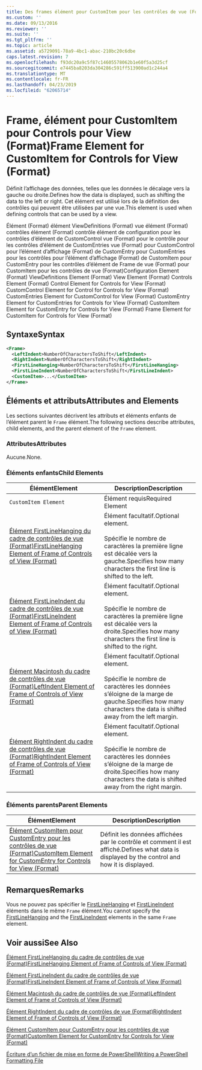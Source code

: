 ```yaml
---
title: Des frames élément pour CustomItem pour les contrôles de vue (Format) | Microsoft Docs
ms.custom: ''
ms.date: 09/13/2016
ms.reviewer: ''
ms.suite: ''
ms.tgt_pltfrm: ''
ms.topic: article
ms.assetid: a5729091-78a9-4bc1-abac-210bc20c6dbe
caps.latest.revision: 7
ms.openlocfilehash: f93dc20a9c5f87c14605578062b1e60f5a3d25cf
ms.sourcegitcommit: e7445ba8203da304286c591ff513900ad1c244a4
ms.translationtype: MT
ms.contentlocale: fr-FR
ms.lasthandoff: 04/23/2019
ms.locfileid: "62065714"
---
```

# <a name="frame-element-for-customitem-for-controls-for-view-format"></a><span data-ttu-id="abfe6-102">Frame, élément pour CustomItem pour Controls pour View (Format)</span><span class="sxs-lookup"><span data-stu-id="abfe6-102">Frame Element for CustomItem for Controls for View (Format)</span></span>

<span data-ttu-id="abfe6-103">Définit l’affichage des données, telles que les données le décalage vers la gauche ou droite.</span><span class="sxs-lookup"><span data-stu-id="abfe6-103">Defines how the data is displayed, such as shifting the data to the left or right.</span></span> <span data-ttu-id="abfe6-104">Cet élément est utilisé lors de la définition des contrôles qui peuvent être utilisées par une vue.</span><span class="sxs-lookup"><span data-stu-id="abfe6-104">This element is used when defining controls that can be used by a view.</span></span>

<span data-ttu-id="abfe6-105">Élément (Format) élément ViewDefinitions (Format) vue élément (Format) contrôles élément (Format) contrôle élément de configuration pour les contrôles d’élément de CustomControl vue (Format) pour le contrôle pour les contrôles d’élément de CustomEntries vue (Format) pour CustomControl pour l’élément d’affichage (Format) de CustomEntry pour CustomEntries pour les contrôles pour l’élément d’affichage (Format) de CustomItem pour CustomEntry pour les contrôles d’élément de Frame de vue (Format) pour CustomItem pour les contrôles de vue (Format)</span><span class="sxs-lookup"><span data-stu-id="abfe6-105">Configuration Element (Format) ViewDefinitions Element (Format) View Element (Format) Controls Element (Format) Control Element for Controls for View (Format) CustomControl Element for Control for Controls for View (Format) CustomEntries Element for CustomControl for View (Format) CustomEntry Element for CustomEntries for Controls for View (Format) CustomItem Element for CustomEntry for Controls for View (Format) Frame Element for CustomItem for Controls for View (Format)</span></span>

## <a name="syntax"></a><span data-ttu-id="abfe6-106">Syntaxe</span><span class="sxs-lookup"><span data-stu-id="abfe6-106">Syntax</span></span>

```xml
<Frame>
  <LeftIndent>NumberOfCharactersToShift</LeftIndent>
  <RightIndent>NumberOfCharactersToShift</RightIndent>
  <FirstLineHanging>NumberOfCharactersToShift</FirstLineHanging>
  <FirstLineIndent>NumberOfCharactersToShift</FirstLineIndent>
  <CustomItem>...</CustomItem>
</Frame>
```

## <a name="attributes-and-elements"></a><span data-ttu-id="abfe6-107">Éléments et attributs</span><span class="sxs-lookup"><span data-stu-id="abfe6-107">Attributes and Elements</span></span>

<span data-ttu-id="abfe6-108">Les sections suivantes décrivent les attributs et éléments enfants de l’élément parent le `Frame` élément.</span><span class="sxs-lookup"><span data-stu-id="abfe6-108">The following sections describe attributes, child elements, and the parent element of the `Frame` element.</span></span>

### <a name="attributes"></a><span data-ttu-id="abfe6-109">Attributes</span><span class="sxs-lookup"><span data-stu-id="abfe6-109">Attributes</span></span>

<span data-ttu-id="abfe6-110">Aucune.</span><span class="sxs-lookup"><span data-stu-id="abfe6-110">None.</span></span>

### <a name="child-elements"></a><span data-ttu-id="abfe6-111">Éléments enfants</span><span class="sxs-lookup"><span data-stu-id="abfe6-111">Child Elements</span></span>

|<span data-ttu-id="abfe6-112">Élément</span><span class="sxs-lookup"><span data-stu-id="abfe6-112">Element</span></span>|<span data-ttu-id="abfe6-113">Description</span><span class="sxs-lookup"><span data-stu-id="abfe6-113">Description</span></span>|
|-------------|-----------------|
|`CustomItem Element`|<span data-ttu-id="abfe6-114">Élément requis</span><span class="sxs-lookup"><span data-stu-id="abfe6-114">Required Element</span></span>|
|[<span data-ttu-id="abfe6-115">Élément FirstLineHanging du cadre de contrôles de vue (Format)</span><span class="sxs-lookup"><span data-stu-id="abfe6-115">FirstLineHanging Element of Frame of Controls of View (Format)</span></span>](./firstlinehanging-element-for-frame-for-controls-for-view-format.md)|<span data-ttu-id="abfe6-116">Élément facultatif.</span><span class="sxs-lookup"><span data-stu-id="abfe6-116">Optional element.</span></span><br /><br /> <span data-ttu-id="abfe6-117">Spécifie le nombre de caractères la première ligne est décalée vers la gauche.</span><span class="sxs-lookup"><span data-stu-id="abfe6-117">Specifies how many characters the first line is shifted to the left.</span></span>|
|[<span data-ttu-id="abfe6-118">Élément FirstLineIndent du cadre de contrôles de vue (Format)</span><span class="sxs-lookup"><span data-stu-id="abfe6-118">FirstLineIndent Element of Frame of Controls of View (Format)</span></span>](./firstlineindent-element-for-frame-for-controls-for-view-format.md)|<span data-ttu-id="abfe6-119">Élément facultatif.</span><span class="sxs-lookup"><span data-stu-id="abfe6-119">Optional element.</span></span><br /><br /> <span data-ttu-id="abfe6-120">Spécifie le nombre de caractères la première ligne est décalée vers la droite.</span><span class="sxs-lookup"><span data-stu-id="abfe6-120">Specifies how many characters the first line is shifted to the right.</span></span>|
|[<span data-ttu-id="abfe6-121">Élément Macintosh du cadre de contrôles de vue (Format)</span><span class="sxs-lookup"><span data-stu-id="abfe6-121">LeftIndent Element of Frame of Controls of View (Format)</span></span>](./leftindent-element-for-frame-for-controls-for-view-format.md)|<span data-ttu-id="abfe6-122">Élément facultatif.</span><span class="sxs-lookup"><span data-stu-id="abfe6-122">Optional element.</span></span><br /><br /> <span data-ttu-id="abfe6-123">Spécifie le nombre de caractères les données s’éloigne de la marge de gauche.</span><span class="sxs-lookup"><span data-stu-id="abfe6-123">Specifies how many characters the data is shifted away from the left margin.</span></span>|
|[<span data-ttu-id="abfe6-124">Élément RightIndent du cadre de contrôles de vue (Format)</span><span class="sxs-lookup"><span data-stu-id="abfe6-124">RightIndent Element of Frame of Controls of View (Format)</span></span>](./rightindent-element-for-frame-for-controls-for-view-format.md)|<span data-ttu-id="abfe6-125">Élément facultatif.</span><span class="sxs-lookup"><span data-stu-id="abfe6-125">Optional element.</span></span><br /><br /> <span data-ttu-id="abfe6-126">Spécifie le nombre de caractères les données s’éloigne de la marge de droite.</span><span class="sxs-lookup"><span data-stu-id="abfe6-126">Specifies how many characters the data is shifted away from the right margin.</span></span>|

### <a name="parent-elements"></a><span data-ttu-id="abfe6-127">Éléments parents</span><span class="sxs-lookup"><span data-stu-id="abfe6-127">Parent Elements</span></span>

|<span data-ttu-id="abfe6-128">Élément</span><span class="sxs-lookup"><span data-stu-id="abfe6-128">Element</span></span>|<span data-ttu-id="abfe6-129">Description</span><span class="sxs-lookup"><span data-stu-id="abfe6-129">Description</span></span>|
|-------------|-----------------|
|[<span data-ttu-id="abfe6-130">Élément CustomItem pour CustomEntry pour les contrôles de vue (Format)</span><span class="sxs-lookup"><span data-stu-id="abfe6-130">CustomItem Element for CustomEntry for Controls for View (Format)</span></span>](./customitem-element-for-customentry-for-controls-for-view-format.md)|<span data-ttu-id="abfe6-131">Définit les données affichées par le contrôle et comment il est affiché.</span><span class="sxs-lookup"><span data-stu-id="abfe6-131">Defines what data is displayed by the control and how it is displayed.</span></span>|

## <a name="remarks"></a><span data-ttu-id="abfe6-132">Remarques</span><span class="sxs-lookup"><span data-stu-id="abfe6-132">Remarks</span></span>

<span data-ttu-id="abfe6-133">Vous ne pouvez pas spécifier le [FirstLineHanging](./firstlinehanging-element-for-frame-for-controls-for-view-format.md) et [FirstLineIndent](./firstlineindent-element-for-frame-for-controls-for-view-format.md) éléments dans le même `Frame` élément.</span><span class="sxs-lookup"><span data-stu-id="abfe6-133">You cannot specify the [FirstLineHanging](./firstlinehanging-element-for-frame-for-controls-for-view-format.md) and the [FirstLineIndent](./firstlineindent-element-for-frame-for-controls-for-view-format.md) elements in the same `Frame` element.</span></span>

## <a name="see-also"></a><span data-ttu-id="abfe6-134">Voir aussi</span><span class="sxs-lookup"><span data-stu-id="abfe6-134">See Also</span></span>

[<span data-ttu-id="abfe6-135">Élément FirstLineHanging du cadre de contrôles de vue (Format)</span><span class="sxs-lookup"><span data-stu-id="abfe6-135">FirstLineHanging Element of Frame of Controls of View (Format)</span></span>](./firstlinehanging-element-for-frame-for-controls-for-view-format.md)

[<span data-ttu-id="abfe6-136">Élément FirstLineIndent du cadre de contrôles de vue (Format)</span><span class="sxs-lookup"><span data-stu-id="abfe6-136">FirstLineIndent Element of Frame of Controls of View (Format)</span></span>](./firstlineindent-element-for-frame-for-controls-for-view-format.md)

[<span data-ttu-id="abfe6-137">Élément Macintosh du cadre de contrôles de vue (Format)</span><span class="sxs-lookup"><span data-stu-id="abfe6-137">LeftIndent Element of Frame of Controls of View (Format)</span></span>](./leftindent-element-for-frame-for-controls-for-view-format.md)

[<span data-ttu-id="abfe6-138">Élément RightIndent du cadre de contrôles de vue (Format)</span><span class="sxs-lookup"><span data-stu-id="abfe6-138">RightIndent Element of Frame of Controls of View (Format)</span></span>](./rightindent-element-for-frame-for-controls-for-view-format.md)

[<span data-ttu-id="abfe6-139">Élément CustomItem pour CustomEntry pour les contrôles de vue (Format)</span><span class="sxs-lookup"><span data-stu-id="abfe6-139">CustomItem Element for CustomEntry for Controls for View (Format)</span></span>](./customitem-element-for-customentry-for-controls-for-view-format.md)

[<span data-ttu-id="abfe6-140">Écriture d’un fichier de mise en forme de PowerShell</span><span class="sxs-lookup"><span data-stu-id="abfe6-140">Writing a PowerShell Formatting File</span></span>](./writing-a-powershell-formatting-file.md)
